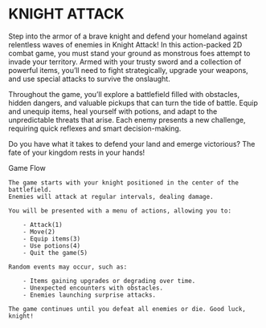 # KNIGHT ATTACK
Step into the armor of a brave knight and defend your homeland against relentless waves of enemies in Knight Attack! In this action-packed 2D combat game, you must stand your ground as monstrous foes attempt to invade your territory. Armed with your trusty sword and a collection of powerful items, you’ll need to fight strategically, upgrade your weapons, and use special attacks to survive the onslaught.

Throughout the game, you’ll explore a battlefield filled with obstacles, hidden dangers, and valuable pickups that can turn the tide of battle. Equip and unequip items, heal yourself with potions, and adapt to the unpredictable threats that arise. Each enemy presents a new challenge, requiring quick reflexes and smart decision-making.

Do you have what it takes to defend your land and emerge victorious? The fate of your kingdom rests in your hands! 

Game Flow

    The game starts with your knight positioned in the center of the battlefield. 
    Enemies will attack at regular intervals, dealing damage.

    You will be presented with a menu of actions, allowing you to:

        - Attack(1)
        - Move(2)
        - Equip items(3)
        - Use potions(4)
        - Quit the game(5)

    Random events may occur, such as:
    
        - Items gaining upgrades or degrading over time.
        - Unexpected encounters with obstacles.
        - Enemies launching surprise attacks.

    The game continues until you defeat all enemies or die. Good luck, knight!

